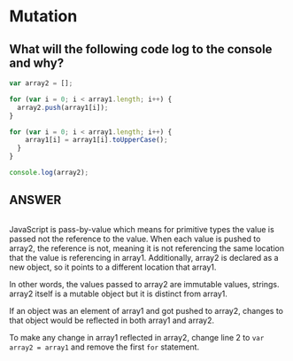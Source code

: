 # Mutation

## What will the following code log to the console and why?
```javascript
var array2 = [];

for (var i = 0; i < array1.length; i++) {
  array2.push(array1[i]);
}

for (var i = 0; i < array1.length; i++) {
    array1[i] = array1[i].toUpperCase();
  }
}

console.log(array2);
```

## ANSWER
```
```
JavaScript is pass-by-value which means for primitive types the value is passed not the reference to the value. When each value is pushed to array2, the reference is not, meaning it is not referencing the same location that the value is referencing in array1. Additionally, array2 is declared as a new object, so it points to a different location that array1.

In other words, the values passed to array2 are immutable values, strings. array2 itself is a mutable object but it is distinct from array1.

If an object was an element of array1 and got pushed to array2, changes to that object would be reflected in both array1 and array2.

To make any change in array1 reflected in array2, change line 2 to `var array2 = array1` and remove the first `for` statement.